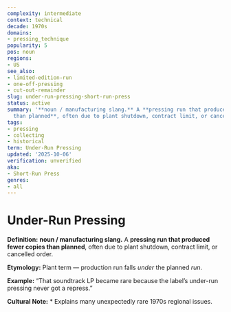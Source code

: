 ```yaml
---
complexity: intermediate
context: technical
decade: 1970s
domains:
- pressing_technique
popularity: 5
pos: noun
regions:
- US
see_also:
- limited-edition-run
- one-off-pressing
- cut-out-remainder
slug: under-run-pressing-short-run-press
status: active
summary: '**noun / manufacturing slang.** A **pressing run that produced fewer copies
  than planned**, often due to plant shutdown, contract limit, or cancelled order.'
tags:
- pressing
- collecting
- historical
term: Under-Run Pressing
updated: '2025-10-06'
verification: unverified
aka:
- Short-Run Press
genres:
- all
---
```


# Under-Run Pressing

**Definition:** **noun / manufacturing slang.** A **pressing run that produced fewer copies than planned**, often due to plant shutdown, contract limit, or cancelled order.

**Etymology:** Plant term — production run falls *under* the planned *run*.

**Example:** “That soundtrack LP became rare because the label’s under-run pressing never got a repress.”

**Cultural Note:** * Explains many unexpectedly rare 1970s regional issues.

